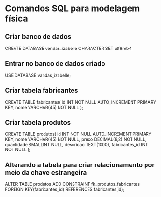 # Comandos SQL para modelagem física

## Criar banco de dados 
CREATE DATABASE vendas_izabelle CHARACTER SET utf8mb4;

## Entrar no banco de dados criado 
USE DATABASE vandas_izabelle;

## Criar tabela fabricantes
CREATE TABLE fabricantes(
    id INT NOT NULL AUTO_INCREMENT PRIMARY KEY,
    nome VARCHAR(45) NOT NULL
);

## Criar tabela produtos
CREATE TABLE produtos(
    id INT NOT NULL AUTO_INCREMENT PRIMARY KEY,
    nome VARCHAR(45) NOT NULL,
    preco DECIMAL(8,2) NOT NULL,
    quantidade SMALLINT NULL, 
    descricao TEXT(1000),
    fabricantes_id INT NOT NULL
);

## Alterando a tabela para criar relacionamento por meio da chave estrangeira
ALTER TABLE produtos
    ADD CONSTRAINT fk_produtos_fabricantes
    FOREIGN KEY(fabricantes_id) REFERENCES fabricantes(id);